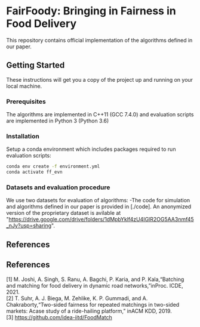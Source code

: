 # FairFoody: Bringing in Fairness in Food Delivery

This repository contains official implementation of the algorithms defined in our paper.

## Getting Started

These instructions will get you a copy of the project up and running on your local machine.

### Prerequisites

The algorithms are implemented in C++11 (GCC 7.4.0) and evaluation scripts are implemented in Python 3 (Python 3.6)

### Installation

Setup a conda environment which includes packages required to run evaluation scripts:

```bash
conda env create -f environment.yml
conda activate ff_evn
```

### Datasets and evaluation procedure
We use two datasets for evaluation of algorithms:
-The code for simulation and algorithms defined in our paper is provided in [./code]. An anonymized version of the proprietary dataset is avilable at "https://drive.google.com/drive/folders/1dMpbYklf4zU4IGlR2OG5AA3nmf45_nJy?usp=sharing".

## References

## References

[1] M.  Joshi,  A.  Singh,  S.  Ranu,  A.  Bagchi,  P.  Karia,  and  P.  Kala,“Batching and matching for food delivery in dynamic road networks,”inProc. ICDE, 2021.<br>
[2] T. Suhr, A. J. Biega, M. Zehlike, K. P. Gummadi, and A. Chakraborty,“Two-sided  fairness  for  repeated  matchings  in  two-sided  markets:  Acase study of a ride-hailing platform,” inACM KDD, 2019.<br>
[3] https://github.com/idea-iitd/FoodMatch